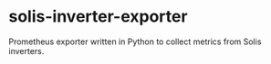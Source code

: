 # solis-inverter-exporter
 Prometheus exporter written in Python to collect metrics from Solis inverters.
